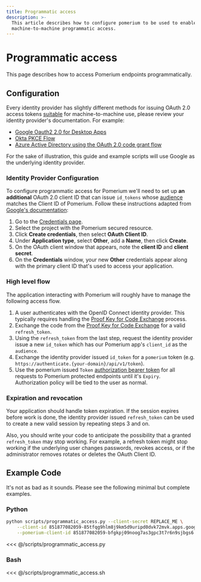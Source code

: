 ```yaml
---
title: Programmatic access
description: >-
  This article describes how to configure pomerium to be used to enable
  machine-to-machine programmatic access.
---
```


# Programmatic access

This page describes how to access Pomerium endpoints programmatically.

## Configuration

Every identity provider has slightly different methods for issuing OAuth 2.0 access tokens [suitable][proof key for code exchange] for machine-to-machine use, please review your identity provider's documentation. For example:

- [Google Oauth2 2.0 for Desktop Apps](https://developers.google.com/identity/protocols/OAuth2InstalledApp)
- [Okta PKCE Flow](https://developer.okta.com/docs/concepts/auth-overview/#authorization-code-flow)
- [Azure Active Directory using the OAuth 2.0 code grant flow](https://docs.microsoft.com/en-us/azure/active-directory/develop/v1-protocols-oauth-code)

For the sake of illustration, this guide and example scripts will use Google as the underlying identity provider.

### Identity Provider Configuration

To configure programmatic access for Pomerium we'll need to set up **an additional** OAuth 2.0 client ID that can issue `id_tokens` whose [audience](https://openid.net/specs/openid-connect-core-1_0.html#IDTokenValidation) matches the Client ID of Pomerium. Follow these instructions adapted from [Google's documentation](https://cloud.google.com/iap/docs/authentication-howto#authenticating_from_a_desktop_app):

1. Go to the [Credentials page](https://console.cloud.google.com/apis/credentials).
2. Select the project with the Pomerium secured resource.
3. Click **Create credentials**, then select **OAuth Client ID**.
4. Under **Application type**, select **Other**, add a **Name**, then click **Create**.
5. On the OAuth client window that appears, note the **client ID** and **client secret**.
6. On the **Credentials** window, your new **Other** credentials appear along with the primary client ID that's used to access your application.

### High level flow

The application interacting with Pomerium will roughly have to manage the following access flow.

1. A user authenticates with the OpenID Connect identity provider. This typically requires handling the [Proof Key for Code Exchange] process.
2. Exchange the code from the [Proof Key for Code Exchange] for a valid `refresh_token`.
3. Using the `refresh_token` from the last step, request the identity provider issue a new `id_token` which has our Pomerium app's `client_id` as the `audience`.
4. Exchange the identity provider issued `id_token` for a `pomerium` token (e.g. `https://authenticate.{your-domain}/api/v1/token`).
5. Use the pomerium issued `Token` [authorization bearer token] for all requests to Pomerium protected endpoints until it's `Expiry`. Authorization policy will be tied to the user as normal.

### Expiration and revocation

Your application should handle token expiration. If the session expires before work is done, the identity provider issued `refresh_token` can be used to create a new valid session by repeating steps 3 and on.

Also, you should write your code to anticipate the possibility that a granted `refresh_token` may stop working. For example, a refresh token might stop working if the underlying user changes passwords, revokes access, or if the administrator removes rotates or deletes the OAuth Client ID.

## Example Code

It's not as bad as it sounds. Please see the following minimal but complete examples.

### Python

```bash
python scripts/programmatic_access.py --client-secret REPLACE_ME \
    --client-id 851877082059-85tfqg9hlm8j9km5d9uripd0dvk72mvk.apps.googleusercontent.com \
    --pomerium-client-id 851877082059-bfgkpj09noog7as3gpc3t7r6n9sjbgs6.apps.googleusercontent.com
```

<<< @/scripts/programmatic_access.py

### Bash

<<< @/scripts/programmatic_access.sh

[authorization bearer token]: https://developers.google.com/gmail/markup/actions/verifying-bearer-tokens
[identity provider]: ../docs/identity-providers.md
[proof key for code exchange]: https://tools.ietf.org/html/rfc7636

